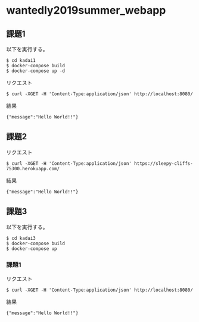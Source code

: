 # wantedly2019summer_webapp
## 課題1
以下を実行する。
```
$ cd kadai1
$ docker-compose build
$ docker-compose up -d
```
リクエスト
```
$ curl -XGET -H 'Content-Type:application/json' http://localhost:8080/
```
結果
```
{"message":"Hello World!!"}
```

## 課題2
リクエスト
```
$ curl -XGET -H 'Content-Type:application/json' https://sleepy-cliffs-75300.herokuapp.com/
```
結果
```
{"message":"Hello World!!"}
```

## 課題3
以下を実行する。
```
$ cd kadai3
$ docker-compose build
$ docker-compose up
```
### 課題1

リクエスト
```
$ curl -XGET -H 'Content-Type:application/json' http://localhost:8080/
```
結果
```
{"message":"Hello World!!"}
```